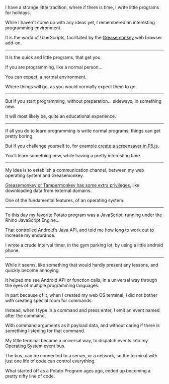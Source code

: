 I have a strange little tradition,
where if there is time, I write little programs for holidays.

While I haven't come up with any ideas yet,
I remembered an interesting programming environment.

It is the world of UserScripts,
facilitated by the [Greasemonkey][1] web browser add-on.

---

It is the quick and little programs,
that get you.

If you are programming,
like a normal person…

You can expect,
a normal environment.

Where things will go,
as you would normally expect them to go.

---

But if you start programming,
without preparation... sideways, in something new.

It will most likely be,
quite an educational experience.

---

If all you do to learn programming is write normal programs,
things can get pretty boring.

But if you challenge yourself to,
for example [create a screensaver in P5.js][0].

You’ll learn something new,
while having a pretty interesting time.

---

My idea is to establish a communication channel,
between my web operating system and  Greasemonkey.

[Greasemonkey or Tampermonkey has some extra privileges][2],
like downloading data from external domains.

One of the fundamental features,
of an operating system.

---

To this day my favorite Potato program was a JavaScript,
running under the Rhino JavaScript Engine…

That controlled Android’s Java API,
and told me how long to work out to increase my endurance.

I wrote a crude Interval timer,
in the gym parking lot, by using a little android phone.

---

While it seems,
like something that would hardly present any lessons, and quickly become annoying.

It helped me see Android API or function calls,
in a universal way through the eyes of multiple programming languages.

In part because of it, when I created my web OS terminal,
I did not bother with creating special room for commands.

Instead, when I type in a command and press enter,
I emit an event named after the command,

With command arguments as it payload data,
and without caring if there is something listening for that command.

My little terminal became a universal way,
to dispatch events into my Operating System event bus.

The bus, can be connected to a server, or a network,
so the terminal with just one life of code can control everything.

What started off as a Potato Program ages ago,
ended up becoming a pretty nifty line of code.

[0]: https://www.youtube.com/watch?v=8j0UDiN7my4&list=PLglp04UYZK_PrN6xWo_nJ-8kzyXDyFUwi
[1]: https://en.wikipedia.org/wiki/Greasemonkey
[2]: https://wiki.greasespot.net/GM.xmlHttpRequest
